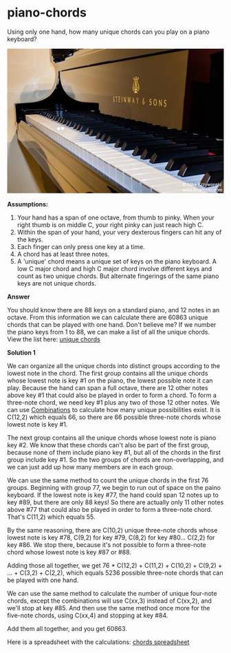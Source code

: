 # piano-chords
Using only one hand, how many unique chords can you play on a piano keyboard?

![piano](steinway.jpg)

**Assumptions:**

1. Your hand has a span of one octave, from thumb to pinky. When your right thumb is on middle C, your right pinky can just reach high C.
1. Within the span of your hand, your very dexterous fingers can hit any of the keys.
1. Each finger can only press one key at a time.
1. A chord has at least three notes.
1. A 'unique' chord means a unique set of keys on the piano keyboard. A low C major chord and high C major chord involve different keys and count as two unique chords. But alternate fingerings of the same piano keys are not unique chords.

**Answer**

You should know there are 88 keys on a standard piano, and 12 notes in an octave. From this information we can calculate there are 60863 unique chords that can be played with one hand. Don't believe me? If we number the piano keys from 1 to 88, we can make a list of all the unique chords. View the list here: [unique chords](chords2.md)

**Solution 1**

We can organize all the unique chords into distinct groups according to the lowest note in the chord. The first group contains all the unique chords whose lowest note is key #1 on the piano, the lowest possible note it can play. Because the hand can span a full octave, there are 12 other notes above key #1 that could also be played in order to form a chord. To form a three-note chord, we need key #1 plus any two of those 12 other notes. We can use [Combinations](https://en.wikipedia.org/wiki/Combination) to calculate how many unique possibilities exist. It is C(12,2) which equals 66, so there are 66 possible three-note chords whose lowest note is key #1.

The next group contains all the unique chords whose lowest note is piano key #2. We know that these chords can't also be part of the first group, because none of them include piano key #1, but all of the chords in the first group include key #1. So the two groups of chords are non-overlapping, and we can just add up how many members are in each group.

We can use the same method to count the unique chords in the first 76 groups. Beginning with group 77, we begin to run out of space on the paino keyboard. If the lowest note is key #77, the hand could span 12 notes up to key #89, but there are only 88 keys! So there are actually only 11 other notes above #77 that could also be played in order to form a three-note chord. That's C(11,2) which equals 55.

By the same reasoning, there are C(10,2) unique three-note chords whose lowest note is key #78, C(9,2) for key #79, C(8,2) for key #80... C(2,2) for key #86. We stop there, because it's not possible to form a three-note chord whose lowest note is key #87 or #88.

Adding those all together, we get 76 * C(12,2) + C(11,2) + C(10,2) + C(9,2) + ... + C(3,2) + C(2,2), which equals 5236 possible three-note chords that can be played with one hand.

We can use the same method to calculate the number of unique four-note chords, except the combinations will use C(xx,3) instead of C(xx,2), and we'll stop at key #85. And then use the same method once more for the five-note chords, using C(xx,4) and stopping at key #84.

Add them all together, and you get 60863.

Here is a spreadsheet with the calculations: [chords spreadsheet](https://docs.google.com/spreadsheets/d/1tZorBLimERYje6AAHBux1wXnYMuHpflxjamQk8WGPJY/edit?usp=sharing)
